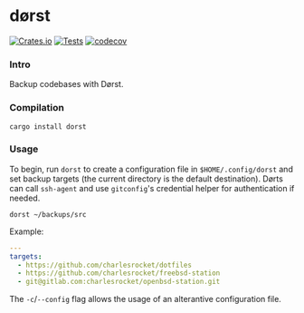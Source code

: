 # dørst
[![Crates.io](https://img.shields.io/crates/v/dorst)](https://crates.io/crates/dorst)
[![Tests](https://github.com/charlesrocket/dorst/actions/workflows/ci.yml/badge.svg?branch=trunk)](https://github.com/charlesrocket/dorst/actions/workflows/ci.yml)
[![codecov](https://codecov.io/gh/charlesrocket/dorst/branch/trunk/graph/badge.svg)](https://codecov.io/gh/charlesrocket/dorst)
### Intro

Backup codebases with Dørst.

### Compilation

```
cargo install dorst
```

### Usage

To begin, run `dorst` to create a configuration file in `$HOME/.config/dorst` and set backup targets (the current directory is the default destination). Dørts can call `ssh-agent` and use `gitconfig`'s credential helper for authentication if needed.

`dorst ~/backups/src`

Example:

```yaml
---
targets:
  - https://github.com/charlesrocket/dotfiles
  - https://github.com/charlesrocket/freebsd-station
  - git@gitlab.com:charlesrocket/openbsd-station.git
```

The `-c`/`--config` flag allows the usage of an alterantive configuration file.

